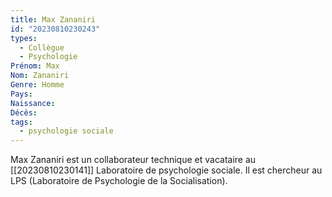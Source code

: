 ```yaml
---
title: Max Zananiri 
id: "20230810230243"
types:
  - Collègue
  - Psychologie
Prénom: Max
Nom: Zananiri
Genre: Homme
Pays: 
Naissance: 
Décès: 
tags:
  - psychologie sociale
---
```


Max Zananiri est un collaborateur technique et vacataire au [[20230810230141]] Laboratoire de psychologie sociale. Il est chercheur au  LPS (Laboratoire de Psychologie de la Socialisation).  
